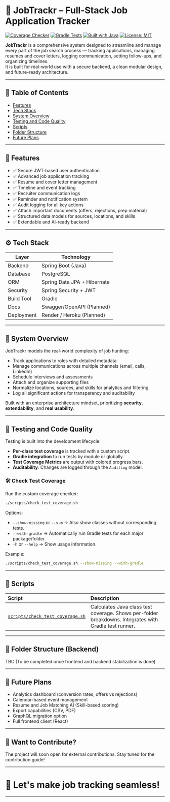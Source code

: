 # 💼 JobTrackr – Full-Stack Job Application Tracker

[![Coverage Checker](https://img.shields.io/badge/Test%20Coverage-Available-green?style=flat-square)](./scripts/README.md)
[![Gradle Tests](https://img.shields.io/badge/Gradle%20Tests-Supported-blue?style=flat-square)](https://gradle.org/)
[![Built with Java](https://img.shields.io/badge/Built%20with-Java%2017-blueviolet?style=flat-square)](https://www.oracle.com/java/technologies/javase/jdk17-archive-downloads.html)
[![License: MIT](https://img.shields.io/badge/License-MIT-yellow.svg?style=flat-square)](./LICENSE)

**JobTrackr** is a comprehensive system designed to streamline and manage every part of the job search process — tracking applications, managing resumes and cover letters, logging communication, setting follow-ups, and organizing timelines.  
It is built for real-world use with a secure backend, a clean modular design, and future-ready architecture.

---

## 📌 Table of Contents

- [Features](#features)
- [Tech Stack](#tech-stack)
- [System Overview](#system-overview)
- [Testing and Code Quality](#testing-and-code-quality)
- [Scripts](#scripts)
- [Folder Structure](#folder-structure)
- [Future Plans](#future-plans)

---

## 🌟 Features

- ✅ Secure JWT-based user authentication
- ✅ Advanced job application tracking
- ✅ Resume and cover letter management
- ✅ Timeline and event tracking
- ✅ Recruiter communication logs
- ✅ Reminder and notification system
- ✅ Audit logging for all key actions
- ✅ Attach important documents (offers, rejections, prep material)
- ✅ Structured data models for sources, locations, and skills
- ✅ Extendable and AI-ready backend

---

## ⚙️ Tech Stack

| Layer         | Technology                        |
|---------------|------------------------------------|
| Backend       | Spring Boot (Java)                |
| Database      | PostgreSQL                        |
| ORM           | Spring Data JPA + Hibernate        |
| Security      | Spring Security + JWT             |
| Build Tool    | Gradle                            |
| Docs          | Swagger/OpenAPI (Planned)         |
| Deployment    | Render / Heroku (Planned)         |

---

## 🧠 System Overview

JobTrackr models the real-world complexity of job hunting:
- Track applications to roles with detailed metadata
- Manage communications across multiple channels (email, calls, LinkedIn)
- Schedule interviews and assessments
- Attach and organize supporting files
- Normalize locations, sources, and skills for analytics and filtering
- Log all significant actions for transparency and auditability

Built with an enterprise architecture mindset, prioritizing **security**, **extendability**, and **real usability**.

---

## 🧪 Testing and Code Quality

Testing is built into the development lifecycle:
- **Per-class test coverage** is tracked with a custom script.
- **Gradle integration** to run tests by module or globally.
- **Test Coverage Metrics** are output with colored progress bars.
- **Auditability**: Changes are logged through the `AuditLog` model.

### 🛠️ Check Test Coverage
Run the custom coverage checker:

```bash
./scripts/check_test_coverage.sh
```

Options:
- `--show-missing` or `--s-m` → Also show classes without corresponding tests.
- `--with-gradle` → Automatically run Gradle tests for each major package/folder.
- `-h` or `--help` → Show usage information.

Example:

```bash
./scripts/check_test_coverage.sh --show-missing --with-gradle
```

---

## 🧹 Scripts

| Script | Description |
|:------|:------------|
| [`scripts/check_test_coverage.sh`](./scripts/README.md) | Calculates Java class test coverage. Shows per-folder breakdowns. Integrates with Gradle test runner. |

---

## 📂 Folder Structure (Backend)

TBC (To be completed once frontend and backend stabilization is done)

---

## 🔮 Future Plans

- Analytics dashboard (conversion rates, offers vs rejections)
- Calendar-based event management
- Resume and Job Matching AI (Skill-based scoring)
- Export capabilities (CSV, PDF)
- GraphQL migration option
- Full frontend client (React)

---

## 👋 Want to Contribute?

The project will soon open for external contributions. Stay tuned for the contribution guide!

---

# 🚀 Let's make job tracking seamless!

---
